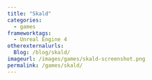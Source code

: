 ```yaml
---
title: "Skald"
categories:
  - games
frameworktags:
  - Unreal Engine 4
otherexternalurls:
  Blog: /blog/skald/
imageurl: /images/games/skald-screenshot.png
permalink: /games/skald/
---
```

